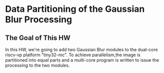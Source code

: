 # Data Partitioning of the Gaussian Blur Processing

## The Goal of This HW

In this HW, we're going to add two Gaussian Blur modules to the dual-core riscv-vp platform "tiny32-mc". To achieve parallelism,the image is partitioned into equal parts and a multi-core program is written to issue the processing to the two modules.
